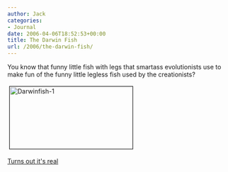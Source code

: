 ```yaml
---
author: Jack
categories:
- Journal
date: 2006-04-06T18:52:53+00:00
title: The Darwin Fish
url: /2006/the-darwin-fish/
---
```


You know that funny little fish with legs that smartass evolutionists use to make fun of the funny little legless fish used by the creationists? 


<img src="http://baty.net/files/2006/04/files/darwinfish.png" height="141" width="278" border="1" hspace="4" vspace="4" alt="Darwinfish-1" /> 

[Turns out it's real][1] 

[1]: <http://www.nature.com/news/2006/060403/full/060403-7.html>
